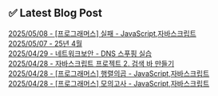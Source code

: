 

## ✅ Latest Blog Post

[2025/05/08 - [프로그래머스] 실패 - JavaScript,자바스크립트](https://blog.naver.com/kwmingyu/223858732108?fromRss=true&trackingCode=rss) <br/>
[2025/05/07 - 25년 4월](https://blog.naver.com/kwmingyu/223857894656?fromRss=true&trackingCode=rss) <br/>
[2025/04/29 - 네트워크보안 - DNS 스푸핑 실습](https://blog.naver.com/kwmingyu/223849910020?fromRss=true&trackingCode=rss) <br/>
[2025/04/28 - 자바스크립트 프로젝트 2. 검색 바 만들기](https://blog.naver.com/kwmingyu/223848886268?fromRss=true&trackingCode=rss) <br/>
[2025/04/28 - [프로그래머스] 행렬의곱 - JavaScript,자바스크립트](https://blog.naver.com/kwmingyu/223848791785?fromRss=true&trackingCode=rss) <br/>
[2025/04/28 - [프로그래머스] 모의고사 - JavaScript,자바스크립트](https://blog.naver.com/kwmingyu/223848699221?fromRss=true&trackingCode=rss) <br/>
